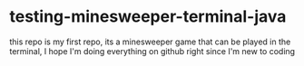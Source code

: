 # testing-minesweeper-terminal-java
this repo is my first repo, its a minesweeper game that can be played in the terminal, I hope I'm doing everything on github right since I'm new to coding
